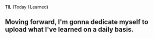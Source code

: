 TIL (Today I Learned)

## Moving forward, I'm gonna dedicate myself to upload what I've learned  on a daily basis. 
